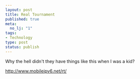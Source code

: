 ```yaml
--- 
layout: post
title: Real Tournament
published: true
meta: 
  no_lj: "1"
tags: 
- Technology
type: post
status: publish
---
```

Why the hell didn't they have things like this when I was a kid?

<a href="http://www.mobileipv6.net/rt/">http://www.mobileipv6.net/rt/</a>
